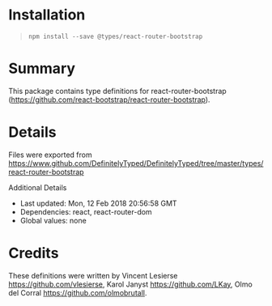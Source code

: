 # Installation
> `npm install --save @types/react-router-bootstrap`

# Summary
This package contains type definitions for react-router-bootstrap (https://github.com/react-bootstrap/react-router-bootstrap).

# Details
Files were exported from https://www.github.com/DefinitelyTyped/DefinitelyTyped/tree/master/types/react-router-bootstrap

Additional Details
 * Last updated: Mon, 12 Feb 2018 20:56:58 GMT
 * Dependencies: react, react-router-dom
 * Global values: none

# Credits
These definitions were written by Vincent Lesierse <https://github.com/vlesierse>, Karol Janyst <https://github.com/LKay>, Olmo del Corral <https://github.com/olmobrutall>.
